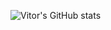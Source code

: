 ![Vitor's GitHub stats](https://github-readme-stats.vercel.app/api?username=anuraghazra&show_icons=true&theme=transparent)
